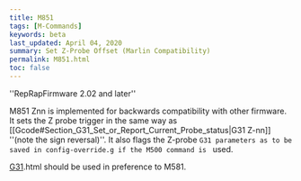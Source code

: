 ```yaml
---
title: M851
tags: [M-Commands] 
keywords: beta 
last_updated: April 04, 2020 
summary: Set Z-Probe Offset (Marlin Compatibility) 
permalink: M851.html
toc: false 
---
```



''RepRapFirmware 2.02 and later''

M851 Znn is implemented for backwards compatibility with other firmware. It sets the Z probe trigger in the same way as [[Gcode#Section_G31_Set_or_Report_Current_Probe_status|G31 Z-nn]] ''(note the sign reversal)''. It also flags the Z-probe ` G31 parameters as to be saved in config-override.g if the M500 command is  ` used.

[G31](G31).html should be used in preference to M581.

